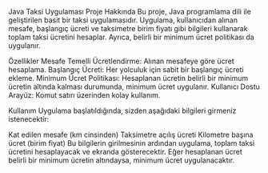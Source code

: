 Java Taksi Uygulaması
Proje Hakkında
Bu proje, Java programlama dili ile geliştirilen basit bir taksi uygulamasıdır. Uygulama, kullanıcıdan alınan mesafe, başlangıç ücreti ve taksimetre birim fiyatı gibi bilgileri kullanarak toplam taksi ücretini hesaplar. Ayrıca, belirli bir minimum ücret politikası da uygulanır.

Özellikler
Mesafe Temelli Ücretlendirme: Alınan mesafeye göre ücret hesaplama.
Başlangıç Ücreti: Her yolculuk için sabit bir başlangıç ücreti ekleme.
Minimum Ücret Politikası: Hesaplanan ücretin belirli bir minimum ücretin altında kalması durumunda, minimum ücret uygulanır.
Kullanıcı Dostu Arayüz: Komut satırı üzerinden kolay kullanım.

Kullanım
Uygulama başlatıldığında, sizden aşağıdaki bilgileri girmeniz istenecektir:

Kat edilen mesafe (km cinsinden)
Taksimetre açılış ücreti
Kilometre başına ücret (birim fiyat)
Bu bilgilerin girilmesinin ardından uygulama, toplam taksi ücretini hesaplayacak ve ekranda gösterecektir. Eğer hesaplanan ücret belirli bir minimum ücretin altındaysa, minimum ücret uygulanacaktır.
